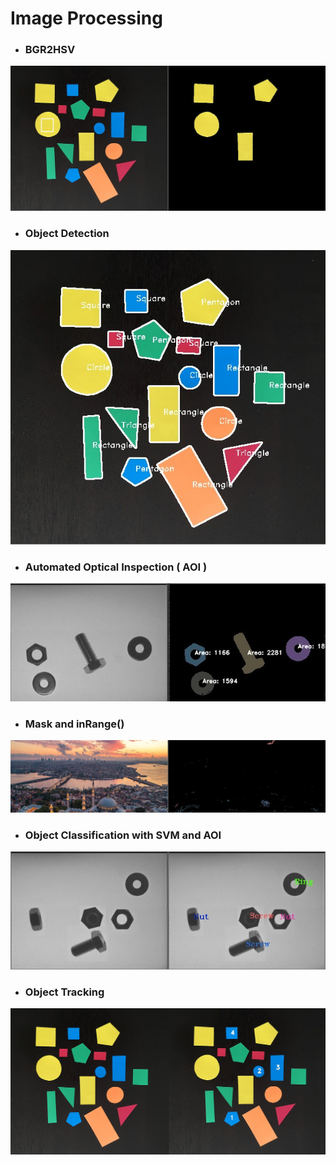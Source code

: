 # Image Processing

- ### BGR2HSV
![](outputs/findColor.jpg)

- ### Object Detection
![](outputs/shape_detection.jpg)

- ### Automated Optical Inspection ( AOI ) 
![](outputs/output_AOI.jpg)

- ### Mask and inRange() 
![](outputs/output_mask_and_inrange.jpg)

- ### Object Classification with SVM and AOI 
![](outputs/output_object_classification.jpg)

- ### Object Tracking
![](outputs/shapes.png)
